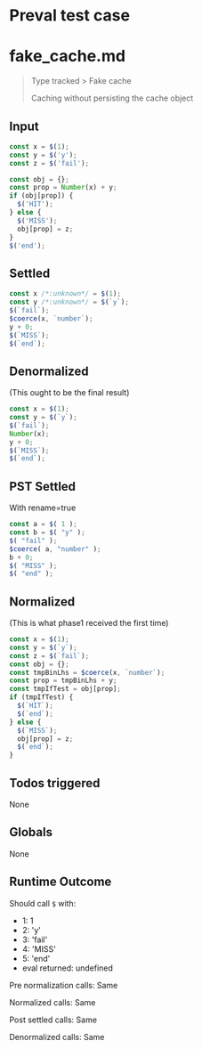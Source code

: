 # Preval test case

# fake_cache.md

> Type tracked > Fake cache
>
> Caching without persisting the cache object

## Input

`````js filename=intro
const x = $(1);
const y = $('y');
const z = $('fail');

const obj = {};
const prop = Number(x) + y;
if (obj[prop]) {
  $('HIT');
} else {
  $('MISS');
  obj[prop] = z;
}
$('end');
`````


## Settled


`````js filename=intro
const x /*:unknown*/ = $(1);
const y /*:unknown*/ = $(`y`);
$(`fail`);
$coerce(x, `number`);
y + 0;
$(`MISS`);
$(`end`);
`````


## Denormalized
(This ought to be the final result)

`````js filename=intro
const x = $(1);
const y = $(`y`);
$(`fail`);
Number(x);
y + 0;
$(`MISS`);
$(`end`);
`````


## PST Settled
With rename=true

`````js filename=intro
const a = $( 1 );
const b = $( "y" );
$( "fail" );
$coerce( a, "number" );
b + 0;
$( "MISS" );
$( "end" );
`````


## Normalized
(This is what phase1 received the first time)

`````js filename=intro
const x = $(1);
const y = $(`y`);
const z = $(`fail`);
const obj = {};
const tmpBinLhs = $coerce(x, `number`);
const prop = tmpBinLhs + y;
const tmpIfTest = obj[prop];
if (tmpIfTest) {
  $(`HIT`);
  $(`end`);
} else {
  $(`MISS`);
  obj[prop] = z;
  $(`end`);
}
`````


## Todos triggered


None


## Globals


None


## Runtime Outcome


Should call `$` with:
 - 1: 1
 - 2: 'y'
 - 3: 'fail'
 - 4: 'MISS'
 - 5: 'end'
 - eval returned: undefined

Pre normalization calls: Same

Normalized calls: Same

Post settled calls: Same

Denormalized calls: Same
